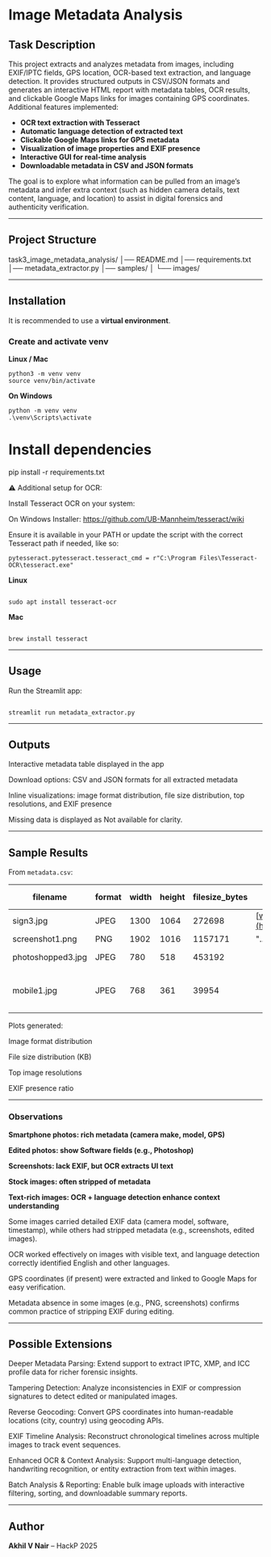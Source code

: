 # Image Metadata Analysis

## Task Description

This project extracts and analyzes metadata from images, including EXIF/IPTC fields, GPS location, OCR-based text extraction, and language detection. It provides structured outputs in CSV/JSON formats and generates an interactive HTML report with metadata tables, OCR results, and clickable Google Maps links for images containing GPS coordinates. Additional features implemented:

- **OCR text extraction with Tesseract**
- **Automatic language detection of extracted text**
- **Clickable Google Maps links for GPS metadata**
- **Visualization of image properties and EXIF presence**
- **Interactive GUI for real-time analysis**
- **Downloadable metadata in CSV and JSON formats**

The goal is to explore what information can be pulled from an image’s metadata and infer extra context (such as hidden camera details, text content, language, and location) to assist in digital forensics and authenticity verification.

---

## Project Structure

task3_image_metadata_analysis/
│── README.md
│── requirements.txt
│── metadata_extractor.py
│── samples/
│   └── images/
             
---

## Installation

It is recommended to use a **virtual environment**.

### Create and activate venv

**Linux / Mac**

```
python3 -m venv venv
source venv/bin/activate
```

**On Windows**

```
python -m venv venv
.\venv\Scripts\activate
```

# Install dependencies

pip install -r requirements.txt

⚠️ Additional setup for OCR:

Install Tesseract OCR on your system:

On Windows Installer: https://github.com/UB-Mannheim/tesseract/wiki

Ensure it is available in your PATH or update the script with the correct Tesseract path if needed, like so:

```
pytesseract.pytesseract.tesseract_cmd = r"C:\Program Files\Tesseract-OCR\tesseract.exe"

```

**Linux**

```

sudo apt install tesseract-ocr

```

**Mac**

```

brew install tesseract

```

---

## Usage

Run the Streamlit app:

```

streamlit run metadata_extractor.py

```

---

## Outputs

Interactive metadata table displayed in the app

Download options: CSV and JSON formats for all extracted metadata

Inline visualizations: image format distribution, file size distribution, top resolutions, and EXIF presence

Missing data is displayed as Not available for clarity.

---

## Sample Results

From `metadata.csv`:

| filename          | format | width | height | filesize\_bytes | ocr\_text                             | ocr\_language | Image Make | Image Model  | GPSLink                                                                                        |
| ----------------- | ------ | ----- | ------ | --------------- | ------------------------------------- | ------------- | ---------- | ------------ | ---------------------------------------------------------------------------------------------- |
| sign3.jpg         | JPEG   | 1300  | 1064   | 272698          | [www.alamy.com](http://www.alamy.com) | en            |            |              |                                                                                                |
| screenshot1.png   | PNG    | 1902  | 1016   | 1157171         | "... Konsole ..."                     | en            |            |              |                                                                                                |
| photoshopped3.jpg | JPEG   | 780   | 518    | 453192          |                                       |               | Canon      | Canon MG3500 |                                                                                                |
| mobile1.jpg       | JPEG   | 768   | 361    | 39954           |                                       |               | Samsung    | Galaxy S21   | [https://www.google.com/maps?q=12.9716,77.5946](https://www.google.com/maps?q=12.9716,77.5946) |

Plots generated:

Image format distribution

File size distribution (KB)

Top image resolutions

EXIF presence ratio

---

### Observations

**Smartphone photos: rich metadata (camera make, model, GPS)**

**Edited photos: show Software fields (e.g., Photoshop)**

**Screenshots: lack EXIF, but OCR extracts UI text**

**Stock images: often stripped of metadata**

**Text-rich images: OCR + language detection enhance context understanding**

Some images carried detailed EXIF data (camera model, software, timestamp), while others had stripped metadata (e.g., screenshots, edited images).

OCR worked effectively on images with visible text, and language detection correctly identified English and other languages.

GPS coordinates (if present) were extracted and linked to Google Maps for easy verification.

Metadata absence in some images (e.g., PNG, screenshots) confirms common practice of stripping EXIF during editing.

---

## Possible Extensions

Deeper Metadata Parsing: Extend support to extract IPTC, XMP, and ICC profile data for richer forensic insights.

Tampering Detection: Analyze inconsistencies in EXIF or compression signatures to detect edited or manipulated images.

Reverse Geocoding: Convert GPS coordinates into human-readable locations (city, country) using geocoding APIs.

EXIF Timeline Analysis: Reconstruct chronological timelines across multiple images to track event sequences.

Enhanced OCR & Context Analysis: Support multi-language detection, handwriting recognition, or entity extraction from text within images.

Batch Analysis & Reporting: Enable bulk image uploads with interactive filtering, sorting, and downloadable summary reports.

---

## Author

**Akhil V Nair** – HackP 2025